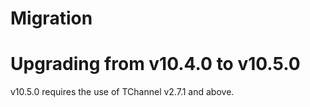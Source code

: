 # Migration

# Upgrading from v10.4.0 to v10.5.0
v10.5.0 requires the use of TChannel v2.7.1 and above.
